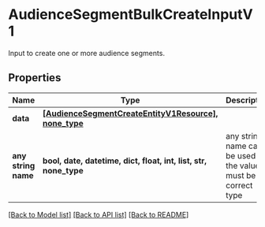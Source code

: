 # AudienceSegmentBulkCreateInputV1

Input to create one or more audience segments.

## Properties
Name | Type | Description | Notes
------------ | ------------- | ------------- | -------------
**data** | [**[AudienceSegmentCreateEntityV1Resource], none_type**](AudienceSegmentCreateEntityV1Resource.md) |  | [optional] 
**any string name** | **bool, date, datetime, dict, float, int, list, str, none_type** | any string name can be used but the value must be the correct type | [optional]

[[Back to Model list]](../README.md#documentation-for-models) [[Back to API list]](../README.md#documentation-for-api-endpoints) [[Back to README]](../README.md)


